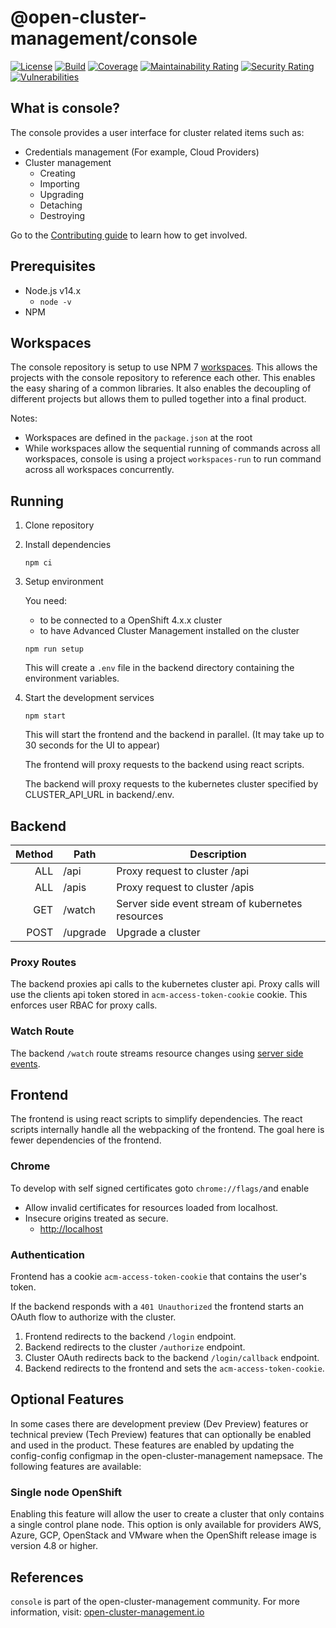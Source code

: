 [comment]: # ( Copyright Contributors to the Open Cluster Management project )

# @open-cluster-management/console

[![License](https://img.shields.io/:license-apache-blue.svg)](http://www.apache.org/licenses/LICENSE-2.0.html)
[![Build](https://img.shields.io/badge/build-Prow-informational)](https://prow.ci.openshift.org/?repo=open-cluster-management%2Fconsole)
[![Coverage](https://sonarcloud.io/api/project_badges/measure?project=open-cluster-management_console&metric=coverage&token=678092fc6e15fad203b8883681417cca4c477c6b)](https://sonarcloud.io/dashboard?id=open-cluster-management_console)
[![Maintainability Rating](https://sonarcloud.io/api/project_badges/measure?project=open-cluster-management_console&metric=sqale_rating&token=678092fc6e15fad203b8883681417cca4c477c6b)](https://sonarcloud.io/dashboard?id=open-cluster-management_console)
[![Security Rating](https://sonarcloud.io/api/project_badges/measure?project=open-cluster-management_console&metric=security_rating&token=678092fc6e15fad203b8883681417cca4c477c6b)](https://sonarcloud.io/dashboard?id=open-cluster-management_console)
[![Vulnerabilities](https://sonarcloud.io/api/project_badges/measure?project=open-cluster-management_console&metric=vulnerabilities&token=678092fc6e15fad203b8883681417cca4c477c6b)](https://sonarcloud.io/dashboard?id=open-cluster-management_console)

## What is console?

The console provides a user interface for cluster related items such as:

- Credentials management (For example, Cloud Providers)
- Cluster management
  - Creating
  - Importing
  - Upgrading
  - Detaching
  - Destroying

Go to the [Contributing guide](CONTRIBUTING.md) to learn how to get involved.

## Prerequisites

- Node.js v14.x
  - `node -v`
- NPM

## Workspaces

The console repository is setup to use NPM 7 [workspaces](https://docs.npmjs.com/cli/v7/using-npm/workspaces).
This allows the projects with the console repository to reference each other.
This enables the easy sharing of a common libraries.
It also enables the decoupling of different projects but allows them to pulled together into a final product.

Notes:

- Workspaces are defined in the `package.json` at the root
- While workspaces allow the sequential running of commands across all workspaces, console is using a project `workspaces-run` to run command across all workspaces concurrently.

## Running

1. Clone repository

2. Install dependencies

   ```
   npm ci
   ```

3. Setup environment

   You need:
   - to be connected to a OpenShift 4.x.x cluster
   - to have Advanced Cluster Management installed on the cluster

   ```
   npm run setup
   ```

   This will create a `.env` file in the backend directory containing the environment variables.

4. Start the development services

   ```
   npm start
   ```

   This will start the frontend and the backend in parallel.  (It may take up to 30 seconds for the UI to appear)

   The frontend will proxy requests to the backend using react scripts.

   The backend will proxy requests to the kubernetes cluster specified by CLUSTER_API_URL in backend/.env.

## Backend

| Method | Path     | Description                                      |
| -----: | -------- | ------------------------------------------------ |
|    ALL | /api     | Proxy request to cluster /api                    |
|    ALL | /apis    | Proxy request to cluster /apis                   |
|    GET | /watch   | Server side event stream of kubernetes resources |
|   POST | /upgrade | Upgrade a cluster                                |

### Proxy Routes

The backend proxies api calls to the kubernetes cluster api.
Proxy calls will use the clients api token stored in `acm-access-token-cookie` cookie.
This enforces user RBAC for proxy calls.

### Watch Route

The backend `/watch` route streams resource changes using [server side events](https://developer.mozilla.org/en-US/docs/Web/API/Server-sent_events).

## Frontend

The frontend is using react scripts to simplify dependencies.
The react scripts internally handle all the webpacking of the frontend.
The goal here is fewer dependencies of the frontend.

### Chrome

To develop with self signed certificates goto `chrome://flags/`and enable

- Allow invalid certificates for resources loaded from localhost.
- Insecure origins treated as secure.
  - <http://localhost>

### Authentication

Frontend has a cookie `acm-access-token-cookie` that contains the user's token.

If the backend responds with a `401 Unauthorized` the frontend starts an OAuth flow to authorize with the cluster.

1. Frontend redirects to the backend `/login` endpoint.
2. Backend redirects to the cluster `/authorize` endpoint.
3. Cluster OAuth redirects back to the backend `/login/callback` endpoint.
4. Backend redirects to the frontend and sets the `acm-access-token-cookie`.

## Optional Features

In some cases there are development preview (Dev Preview) features or technical preview (Tech Preview) features that can optionally be enabled and used in the product.  These features are enabled by updating the config-config configmap in the open-cluster-management namepsace.  The following features are available:

### Single node OpenShift

Enabling this feature will allow the user to create a cluster that only contains a single control plane node.  This option is only available for providers AWS, Azure, GCP, OpenStack and VMware when the OpenShift release image is version 4.8 or higher.

## References

`console` is part of the open-cluster-management community. For more information, visit: [open-cluster-management.io](https://open-cluster-management.io)
